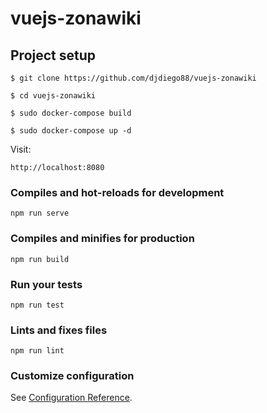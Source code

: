 # vuejs-zonawiki

## Project setup
```
$ git clone https://github.com/djdiego88/vuejs-zonawiki

$ cd vuejs-zonawiki

$ sudo docker-compose build

$ sudo docker-compose up -d
```

Visit:
```
http://localhost:8080
```


### Compiles and hot-reloads for development
```
npm run serve
```

### Compiles and minifies for production
```
npm run build
```

### Run your tests
```
npm run test
```

### Lints and fixes files
```
npm run lint
```

### Customize configuration
See [Configuration Reference](https://cli.vuejs.org/config/).
